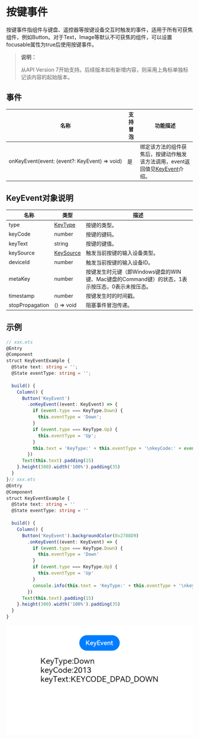 # 按键事件

按键事件指组件与键盘、遥控器等按键设备交互时触发的事件，适用于所有可获焦组件，例如Button。对于Text，Image等默认不可获焦的组件，可以设置focusable属性为true后使用按键事件。

>  **说明：**
>
>  从API Version 7开始支持。后续版本如有新增内容，则采用上角标单独标记该内容的起始版本。

## 事件

| 名称                                                         | 支持冒泡 | 功能描述                                                     |
| ------------------------------------------------------------ | -------- | ------------------------------------------------------------ |
| onKeyEvent(event:&nbsp;(event?:&nbsp;KeyEvent)&nbsp;=&gt;&nbsp;void) | 是       | 绑定该方法的组件获焦后，按键动作触发该方法调用，event返回值见[KeyEvent](#keyevent对象说明)介绍。 |


## KeyEvent对象说明

| 名称            | 类型                                        | 描述                                                         |
| --------------- | ------------------------------------------- | ------------------------------------------------------------ |
| type            | [KeyType](ts-appendix-enums.md#keytype)     | 按键的类型。                                                 |
| keyCode         | number                                      | 按键的键码。                                                 |
| keyText         | string                                      | 按键的键值。                                                 |
| keySource       | [KeySource](ts-appendix-enums.md#keysource) | 触发当前按键的输入设备类型。                                 |
| deviceId        | number                                      | 触发当前按键的输入设备ID。                                   |
| metaKey         | number                                      | 按键发生时元键（即Windows键盘的WIN键、Mac键盘的Command键）的状态，1表示按压态，0表示未按压态。 |
| timestamp       | number                                      | 按键发生时的时间戳。                                         |
| stopPropagation | () => void                                  | 阻塞事件冒泡传递。                                           |


## 示例

```ts
// xxx.ets
@Entry
@Component
struct KeyEventExample {
  @State text: string = '';
  @State eventType: string = '';

  build() {
    Column() {
      Button('KeyEvent')
        .onKeyEvent((event: KeyEvent) => {
          if (event.type === KeyType.Down) {
            this.eventType = 'Down';
          }
          if (event.type === KeyType.Up) {
            this.eventType = 'Up';
          }
          this.text = 'KeyType:' + this.eventType + '\nkeyCode:' + event.keyCode + '\nkeyText:' + event.keyText;
        })
      Text(this.text).padding(15)
    }.height(300).width('100%').padding(35)
  }
}// xxx.ets
@Entry
@Component
struct KeyEventExample {
  @State text: string = ''
  @State eventType: string = ''

  build() {
    Column() {
      Button('KeyEvent').backgroundColor(0x2788D9)
        .onKeyEvent((event: KeyEvent) => {
          if (event.type === KeyType.Down) {
            this.eventType = 'Down'
          }
          if (event.type === KeyType.Up) {
            this.eventType = 'Up'
          }
          console.info(this.text = 'KeyType:' + this.eventType + '\nkeyCode:' + event.keyCode + '\nkeyText:' + event.keyText)
        })
      Text(this.text).padding(15)
    }.height(300).width('100%').padding(35)
  }
}
```

![zh-cn_image_0000001174264364](figures/zh-cn_image_0000001174264364.png)